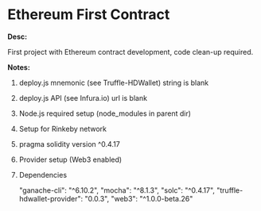 # Ethereum First Contract

<b>Desc:</b>

First project with Ethereum contract development, code clean-up required.

<b>Notes:</b>

1. deploy.js mnemonic (see Truffle-HDWallet) string is blank

2. deploy.js API (see Infura.io) url is blank

3. Node.js required setup (node_modules in parent dir)

4. Setup for Rinkeby network

5. pragma solidity version ^0.4.17

6. Provider setup (Web3 enabled)

7. Dependencies

    "ganache-cli": "^6.10.2",
    "mocha": "^8.1.3",
    "solc": "^0.4.17",
    "truffle-hdwallet-provider": "0.0.3",
    "web3": "^1.0.0-beta.26"
